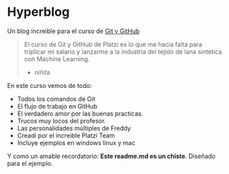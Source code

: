 # Hyperblog
Un blog increible para el curso de [Git y GitHub](https://platzi.com/clases/git-github/ "Git y GitHub")
> El curso de Git y GitHub de Platzi es lo que me hacia falta para triplicar mi salario y lanzarme a la industria del tejido de lana sintetica con Machine Learning.
> - niñita

En este curso vemos de todo:
- Todos los comandos de Git
- El flujo de trabajo en GitHub
- El verdadero amor por las buenas practicas.
- Trucos muy locos del profesor.
- Las personalidades múltiples de Freddy
- Creadi por el increible Platzi Team
- Incluye ejemplos en windows linux y mac

Y como un amable recordatorio: **Este readme.md es un chiste**. Diseñado para el ejemplo.
